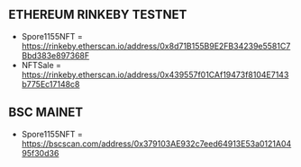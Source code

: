 ## ETHEREUM RINKEBY TESTNET
- Spore1155NFT = https://rinkeby.etherscan.io/address/0x8d71B155B9E2FB34239e5581C7Bbd383e897368F
- NFTSale = https://rinkeby.etherscan.io/address/0x439557f01CAf19473f8104E7143b775Ec17148c8

## BSC MAINET
- Spore1155NFT = https://bscscan.com/address/0x379103AE932c7eed64913E53a0121A0495f30d36
